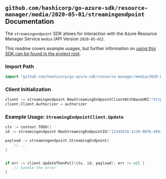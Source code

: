 
## `github.com/hashicorp/go-azure-sdk/resource-manager/media/2020-05-01/streamingendpoint` Documentation

The `streamingendpoint` SDK allows for interaction with the Azure Resource Manager Service `media` (API Version `2020-05-01`).

This readme covers example usages, but further information on [using this SDK can be found in the project root](https://github.com/hashicorp/go-azure-sdk/tree/main/docs).

### Import Path

```go
import "github.com/hashicorp/go-azure-sdk/resource-manager/media/2020-05-01/streamingendpoint"
```


### Client Initialization

```go
client := streamingendpoint.NewStreamingEndpointClientWithBaseURI("https://management.azure.com")
client.Client.Authorizer = authorizer
```


### Example Usage: `StreamingEndpointClient.Update`

```go
ctx := context.TODO()
id := streamingendpoint.NewStreamingEndpointID("12345678-1234-9876-4563-123456789012", "example-resource-group", "accountValue", "streamingEndpointValue")

payload := streamingendpoint.StreamingEndpoint{
	// ...
}


if err := client.UpdateThenPoll(ctx, id, payload); err != nil {
	// handle the error
}
```
